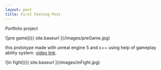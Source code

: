 ```yaml
---
layout: post
title: First Testing Post
---
```


Portfolio project

![pre game]({{ site.baseurl }}/images/preGame.jpg)  
  
this prototype made with unreal engine 5 and c++ using help of gameplay ability system. [video link](https://youtu.be/VfHrgmFq7n0).  
  

 ![in fight]({{ site.baseurl }}/images/inFight.jpg)  
   
